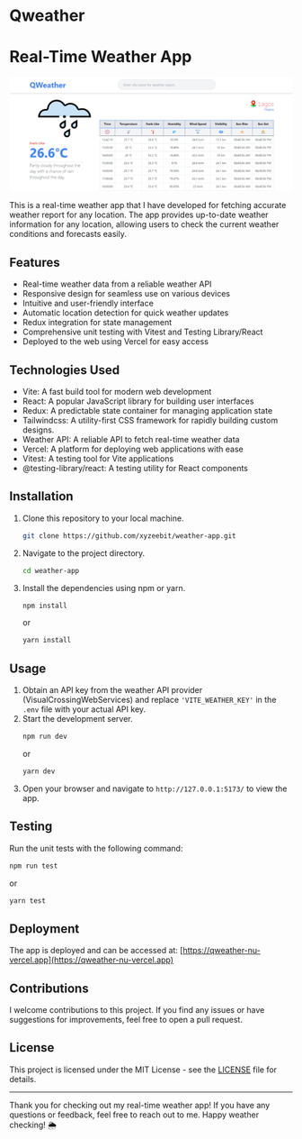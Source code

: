 # Qweather
# Real-Time Weather App

![Real-Time Weather App](./images/app-screenshot.png)

This is a real-time weather app that I have developed for fetching accurate weather report for any location. The app provides up-to-date weather information for any location, allowing users to check the current weather conditions and forecasts easily.

## Features

- Real-time weather data from a reliable weather API
- Responsive design for seamless use on various devices
- Intuitive and user-friendly interface
- Automatic location detection for quick weather updates
- Redux integration for state management
- Comprehensive unit testing with Vitest and Testing Library/React
- Deployed to the web using Vercel for easy access

## Technologies Used

- Vite: A fast build tool for modern web development
- React: A popular JavaScript library for building user interfaces
- Redux: A predictable state container for managing application state
- Tailwindcss: A utility-first CSS framework for rapidly building custom designs.
- Weather API: A reliable API to fetch real-time weather data
- Vercel: A platform for deploying web applications with ease
- Vitest: A testing tool for Vite applications
- @testing-library/react: A testing utility for React components

## Installation

1. Clone this repository to your local machine.
   ```bash
   git clone https://github.com/xyzeebit/weather-app.git
   ```
2. Navigate to the project directory.
   ```bash
   cd weather-app
   ```
3. Install the dependencies using npm or yarn.
   ```bash
   npm install
   ```
   or
   ```bash
   yarn install
   ```

## Usage

1. Obtain an API key from the weather API provider (VisualCrossingWebServices) and replace `'VITE_WEATHER_KEY'` in the `.env` file with your actual API key.
2. Start the development server.
   ```bash
   npm run dev
   ```
   or
   ```bash
   yarn dev
   ```
3. Open your browser and navigate to `http://127.0.0.1:5173/` to view the app.

## Testing

Run the unit tests with the following command:
```bash
npm run test
```
or
```bash
yarn test
```

## Deployment

The app is deployed and can be accessed at: [https://qweather-nu-vercel.app](https://qweather-nu-vercel.app)

## Contributions

I welcome contributions to this project. If you find any issues or have suggestions for improvements, feel free to open a pull request.

## License

This project is licensed under the MIT License - see the [LICENSE](LICENSE) file for details.

---

Thank you for checking out my real-time weather app! If you have any questions or feedback, feel free to reach out to me. Happy weather checking! 🌦️